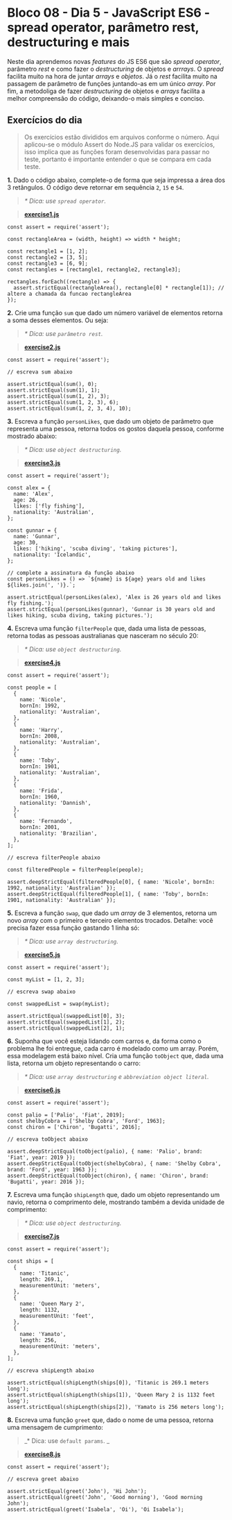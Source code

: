 # Bloco 08 - Dia 5 - JavaScript ES6 - spread operator, parâmetro rest, destructuring e mais

Neste dia aprendemos novas *features* do JS ES6 que são *spread operator*, parâmetro *rest* e como fazer o *destructuring* de objetos e *arrrays*. O *spread* facilita muito na hora de juntar *arrays* e *objetos*. Já o *rest* facilita muito na passagem de parâmetro de funções juntando-as em um único *array*. Por fim, a metodoliga de fazer *destructuring* de objetos e *arrays* facilita a melhor compreensão do código, deixando-o mais simples e conciso.

## Exercícios do dia

> Os exercícios estão divididos em arquivos conforme o número. Aqui aplicou-se o módulo Assert do Node.JS para validar os exercícios, isso implica que as funções foram desenvolvidas para passar no teste, portanto é importante entender o que se compara em cada teste.

__1.__ Dado o código abaixo, complete-o de forma que seja impressa a área dos 3 retângulos. O código deve retornar em sequência `2`, `15` e `54`. 
>_* Dica: use `spread operator`._

> [__exercise1.js__](https://github.com/tiagosathler/trybe-exercises/blob/master/fundamentos/bloco-08-higher-order-functions-do-javascript-es6/dia-5-javascript-es6-sprend-operator-par%C3%A2metro-rest-destructuring-e-mais/exercise1.js)

```
const assert = require('assert');

const rectangleArea = (width, height) => width * height;

const rectangle1 = [1, 2];
const rectangle2 = [3, 5];
const rectangle3 = [6, 9];
const rectangles = [rectangle1, rectangle2, rectangle3];

rectangles.forEach((rectangle) => {
  assert.strictEqual(rectangleArea(), rectangle[0] * rectangle[1]); // altere a chamada da funcao rectangleArea
});
```

__2.__ Crie uma função `sum` que dado um número variável de elementos retorna a soma desses elementos. Ou seja:
>_* Dica: use `parâmetro rest`._

> [__exercise2.js__](https://github.com/tiagosathler/trybe-exercises/blob/master/fundamentos/bloco-08-higher-order-functions-do-javascript-es6/dia-5-javascript-es6-sprend-operator-par%C3%A2metro-rest-destructuring-e-mais/exercise2.js)

```
const assert = require('assert');

// escreva sum abaixo

assert.strictEqual(sum(), 0);
assert.strictEqual(sum(1), 1);
assert.strictEqual(sum(1, 2), 3);
assert.strictEqual(sum(1, 2, 3), 6);
assert.strictEqual(sum(1, 2, 3, 4), 10);

```
__3.__ Escreva a função `personLikes`, que dado um objeto de parâmetro que representa uma pessoa, retorna todos os gostos daquela pessoa, conforme mostrado abaixo: 
>_* Dica: use `object destructuring`._

> [__exercise3.js__](https://github.com/tiagosathler/trybe-exercises/blob/master/fundamentos/bloco-08-higher-order-functions-do-javascript-es6/dia-5-javascript-es6-sprend-operator-par%C3%A2metro-rest-destructuring-e-mais/exercise3.js)

```
const assert = require('assert');

const alex = {
  name: 'Alex',
  age: 26,
  likes: ['fly fishing'],
  nationality: 'Australian',
};

const gunnar = {
  name: 'Gunnar',
  age: 30,
  likes: ['hiking', 'scuba diving', 'taking pictures'],
  nationality: 'Icelandic',
};

// complete a assinatura da função abaixo
const personLikes = () => `${name} is ${age} years old and likes ${likes.join(', ')}.`;

assert.strictEqual(personLikes(alex), 'Alex is 26 years old and likes fly fishing.');
assert.strictEqual(personLikes(gunnar), 'Gunnar is 30 years old and likes hiking, scuba diving, taking pictures.');
```

__4.__ Escreva uma função `filterPeople` que, dada uma lista de pessoas, retorna todas as pessoas australianas que nasceram no século 20:
>_* Dica: use `object destructuring`._

> [__exercise4.js__](https://github.com/tiagosathler/trybe-exercises/blob/master/fundamentos/bloco-08-higher-order-functions-do-javascript-es6/dia-5-javascript-es6-sprend-operator-par%C3%A2metro-rest-destructuring-e-mais/exercise4.js)

```
const assert = require('assert');

const people = [
  {
    name: 'Nicole',
    bornIn: 1992,
    nationality: 'Australian',
  },
  {
    name: 'Harry',
    bornIn: 2008,
    nationality: 'Australian',
  },
  {
    name: 'Toby',
    bornIn: 1901,
    nationality: 'Australian',
  },
  {
    name: 'Frida',
    bornIn: 1960,
    nationality: 'Dannish',
  },
  {
    name: 'Fernando',
    bornIn: 2001,
    nationality: 'Brazilian',
  },
];

// escreva filterPeople abaixo

const filteredPeople = filterPeople(people);

assert.deepStrictEqual(filteredPeople[0], { name: 'Nicole', bornIn: 1992, nationality: 'Australian' });
assert.deepStrictEqual(filteredPeople[1], { name: 'Toby', bornIn: 1901, nationality: 'Australian' });
```

__5.__ Escreva a função `swap`, que dado um *array* de 3 elementos, retorna um novo *array* com o primeiro e terceiro elementos trocados. Detalhe: você precisa fazer essa função gastando 1 linha só: 
>_* Dica: use `array destructuring`._

> [__exercise5.js__](https://github.com/tiagosathler/trybe-exercises/blob/master/fundamentos/bloco-08-higher-order-functions-do-javascript-es6/dia-5-javascript-es6-sprend-operator-par%C3%A2metro-rest-destructuring-e-mais/exercise5.js)

```
const assert = require('assert');

const myList = [1, 2, 3];

// escreva swap abaixo

const swappedList = swap(myList);

assert.strictEqual(swappedList[0], 3);
assert.strictEqual(swappedList[1], 2);
assert.strictEqual(swappedList[2], 1);
```

__6.__ Suponha que você esteja lidando com carros e, da forma como o problema lhe foi entregue, cada carro é modelado como um array. Porém, essa modelagem está baixo nível. Cria uma função `toObject` que, dada uma lista, retorna um objeto representando o carro: 
>_* Dica: use `array destructuring` e `abbreviation object literal`._

> [__exercise6.js__](https://github.com/tiagosathler/trybe-exercises/blob/master/fundamentos/bloco-08-higher-order-functions-do-javascript-es6/dia-5-javascript-es6-sprend-operator-par%C3%A2metro-rest-destructuring-e-mais/exercise6.js)

```
const assert = require('assert');

const palio = ['Palio', 'Fiat', 2019];
const shelbyCobra = ['Shelby Cobra', 'Ford', 1963];
const chiron = ['Chiron', 'Bugatti', 2016];

// escreva toObject abaixo

assert.deepStrictEqual(toObject(palio), { name: 'Palio', brand: 'Fiat', year: 2019 });
assert.deepStrictEqual(toObject(shelbyCobra), { name: 'Shelby Cobra', brand: 'Ford', year: 1963 });
assert.deepStrictEqual(toObject(chiron), { name: 'Chiron', brand: 'Bugatti', year: 2016 });
```

__7.__ Escreva uma função `shipLength` que, dado um objeto representando um navio, retorna o comprimento dele, mostrando também a devida unidade de comprimento:
>_* Dica: use `object destructuring`._

> [__exercise7.js__](https://github.com/tiagosathler/trybe-exercises/blob/master/fundamentos/bloco-08-higher-order-functions-do-javascript-es6/dia-5-javascript-es6-sprend-operator-par%C3%A2metro-rest-destructuring-e-mais/exercise7.js)

```
const assert = require('assert');

const ships = [
  {
    name: 'Titanic',
    length: 269.1,
    measurementUnit: 'meters',
  },
  {
    name: 'Queen Mary 2',
    length: 1132,
    measurementUnit: 'feet',
  },
  {
    name: 'Yamato',
    length: 256,
    measurementUnit: 'meters',
  },
];

// escreva shipLength abaixo

assert.strictEqual(shipLength(ships[0]), 'Titanic is 269.1 meters long');
assert.strictEqual(shipLength(ships[1]), 'Queen Mary 2 is 1132 feet long');
assert.strictEqual(shipLength(ships[2]), 'Yamato is 256 meters long');
```

__8.__ Escreva uma função `greet` que, dado o nome de uma pessoa, retorna uma mensagem de cumprimento:
>_* Dica: use `default params`. _

> [__exercise8.js__](https://github.com/tiagosathler/trybe-exercises/blob/master/fundamentos/bloco-08-higher-order-functions-do-javascript-es6/dia-5-javascript-es6-sprend-operator-par%C3%A2metro-rest-destructuring-e-mais/exercise8.js)

```
const assert = require('assert');

// escreva greet abaixo

assert.strictEqual(greet('John'), 'Hi John');
assert.strictEqual(greet('John', 'Good morning'), 'Good morning John');
assert.strictEqual(greet('Isabela', 'Oi'), 'Oi Isabela');
```